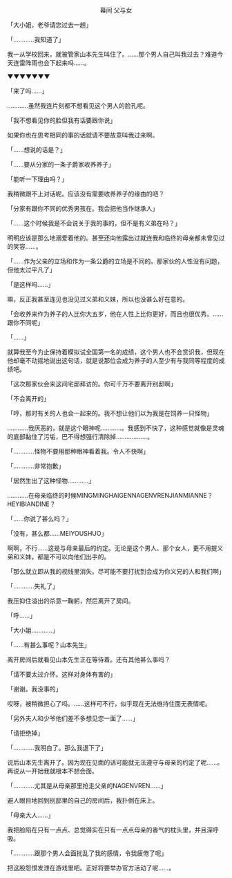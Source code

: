 <p align="center">幕间 父与女</p>

「大小姐，老爷请您过去一趟」

「…………我知道了」

我一从学校回来，就被管家山本先生叫住了。……那个男人自己叫我过去？难道今天连雷阵雨也会下起来吗……。

▼▼▼▼▼▼▼

「来了吗……」

…………虽然我连片刻都不想看见这个男人的脸孔呢。

「我不想看见你的脸但我有话要跟你说」

如果你也在思考相同的事的话就请不要故意叫我过来啊。

「……想说的话是？」

「……要从分家的一条子爵家收养养子」

「能听一下理由吗？」

我稍微跟不上对话呢。应该没有需要收养养子的缘由的吧？

「分家有跟你不同的优秀男孩在。我会把他当作继承人」

「……这个时候我是不会说关于我的事的，但不是有义弟在吗？」

明明应该是那么地溺爱着他的。甚至还向他露出过就连我和临终的母亲都未曾见过的笑容……。

「……作为父亲的立场和作为一条公爵的立场是不同的。那家伙的人性没有问题，但他太过平凡了」

「是这样吗……」

嘛，反正我甚至连见也没见过义弟和义妹，所以也没甚么好在意的。

「会收养来作为养子的人比你大五岁，他在人性上比你更好，而且也很优秀。……跟你不同呢」

「……」

就算我至今为止保持着模拟试全国第一名的成绩，这个男人也不会赏识我，但现在他却毫不动摇地说出这句话，就是说那位会成为养子的人至少有与我同等程度的成绩吧。

「这次那家伙会来这间宅邸拜访的。你可千万不要离开别邸啊」

「不会离开的」

「哼，那时有关的人也会一起来的。我不想让他们以为我是在饲养一只怪物」

…………我厌恶的，就是这个眼神呢…………。我感到不快了，这种感觉就像是灵魂的底部黏住了污垢，巴不得想强行清除掉………………。

「…………怪物不要用那种眼神看着我。令人不快啊」

「…………非常抱歉」

「居然生出了这种怪物…………」

…………在母亲临终的时候MINGMINGHAIGENNAGENVRENJIANMIANNE？HEYIBIANDINE？

「……你说了甚么吗？」

「没有，甚么都……MEIYOUSHUO」

啊啊，不行……这是与母亲最后的约定。无论是这个男人、那个女人，更不用提义弟和义妹，都是不可以向他们出手的。

「那么就立即从我的视线里消失。尽可能不要打扰到会成为你义兄的人和我们啊」

「…………失礼了」

我压抑住溢出的杀意一鞠躬，然后离开了房间。

「呼……」

「大小姐…………」

「……有甚么事呢？山本先生」

离开房间后就看见山本先生正在等待着。还有其他甚么事吗？

「请不要太过介怀。这样对身体有害的」

「谢谢。我没事的」

哎呀，被稍微担心了吗。……这样可不行，似乎现在无法维持住面无表情呢。

「另外夫人和少爷他们差不多想见您一面了……」

「请拒绝掉」

「…………我明白了。那么我退下了」

说后山本先生离开了。因为现在见面的话可能就无法遵守与母亲的约定了呢……。再说从一开始我就根本不想会面。

「…………尤其是从母亲那里抢走父亲的NAGENVREN……」

避人眼目地回到别邸里的自己的房间后，我扑倒在床上。

「母亲大人……」

我把脸陷在只有一点点、总觉得实在只有一点点母亲的香气的枕头里，并且深呼吸。

「…………跟那个男人会面扰乱了我的感情，令我疲倦了呢」

把这股怨恨发泄在游戏里吧。正好将要举办官方活动了呢……。

